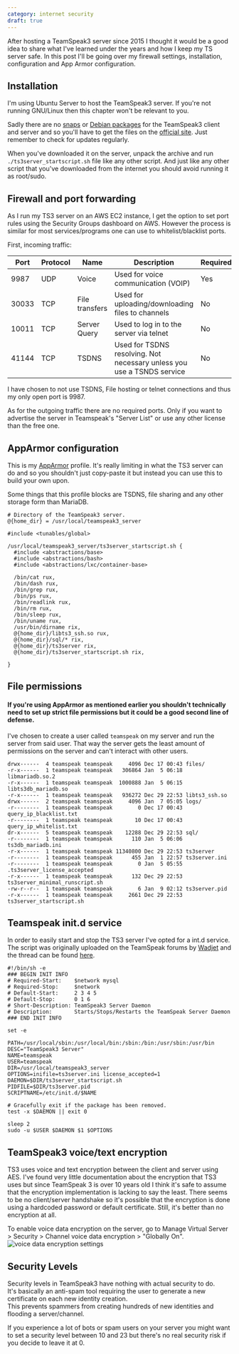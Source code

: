 ```yaml
---
category: internet security
draft: true
---
```


After hosting a TeamSpeak3 server since 2015 I thought it would be a good idea to share  what I've learned under the years and how I keep my TS server safe.
In this post I'll be going over my firewall settings, installation, configuration and App Armor configuration.

## Installation
I'm using Ubuntu Server to host the TeamSpeak3 server. If you're not running GNU/Linux then this chapter won't be relevant to you.

Sadly there are no [snaps](https://snapcraft.io/) or [Debian packages](https://en.wikipedia.org/wiki/Deb_(file_format)) for the TeamSpeak3 client and server and so you'll have to get the files on the [official site](https://teamspeak.com).
Just remember to check for updates regularly.

When you've downloaded it on the server, unpack the archive and run `./ts3server_startscript.sh` file like any other script. And just like any other script that you've downloaded from the internet you should avoid running it as root/sudo.

## Firewall and port forwarding
As I run my TS3 server on an AWS EC2 instance, I get the option to set port rules using the Security Groups dashboard on AWS.
However the process is similar for most services/programs one can use to whitelist/blacklist ports.

First, incoming traffic:

Port | Protocol | Name | Description | Required
--- | --- | --- | --- | --- |
9987 | UDP | Voice | Used for voice communication (VOIP) | Yes
30033 | TCP | File transfers | Used for uploading/downloading files to channels | No
10011 | TCP | Server Query | Used to log in to the server via telnet | No
41144 | TCP | TSDNS | Used for TSDNS resolving. Not necessary unless you use a TSNDS service | No

I have chosen to not use TSDNS, File hosting or telnet connections and thus my only open port is 9987.

As for the outgoing traffic there are no required ports. Only if you want to advertise the server in Teamspeak's "Server List" or use any other license than the free one.

## AppArmor configuration
This is my [AppArmor](https://wiki.ubuntu.com/AppArmor) profile. It's really limiting in what the TS3 server can do and so you shouldn't just copy-paste it but instead you can use this to build your own upon.

Some things that this profile blocks are TSDNS, file sharing and any other storage form than MariaDB.

```SHELL
# Directory of the TeamSpeak3 server.
@{home_dir} = /usr/local/teamspeak3_server

#include <tunables/global>

/usr/local/teamspeak3_server/ts3server_startscript.sh {
  #include <abstractions/base>
  #include <abstractions/bash>
  #include <abstractions/lxc/container-base>

  /bin/cat rux,
  /bin/dash rux,
  /bin/grep rux,
  /bin/ps rux,
  /bin/readlink rux,
  /bin/rm rux,
  /bin/sleep rux,
  /bin/uname rux,
  /usr/bin/dirname rix,
  @{home_dir}/libts3_ssh.so rux,
  @{home_dir}/sql/* rix,
  @{home_dir}/ts3server rix,
  @{home_dir}/ts3server_startscript.sh rix,

}
```

## File permissions

#### If you're using AppArmor as mentioned earlier you shouldn't technically need to set up strict file permissions but it could be a good second line of defense.

I've chosen to create a user called `teamspeak` on my server and run the server from said user. That way the server gets the least amount of permissions on the server and can't interact with other users.

```SHELL
drwx------  4 teamspeak teamspeak     4096 Dec 17 00:43 files/
-r-x------  1 teamspeak teamspeak   306864 Jan  5 06:18 libmariadb.so.2
-r-x------  1 teamspeak teamspeak  1000888 Jan  5 06:15 libts3db_mariadb.so
-r-x------  1 teamspeak teamspeak   936272 Dec 29 22:53 libts3_ssh.so
drwx------  2 teamspeak teamspeak     4096 Jan  7 05:05 logs/
-r--------  1 teamspeak teamspeak        0 Dec 17 00:43 query_ip_blacklist.txt
-r--------  1 teamspeak teamspeak       10 Dec 17 00:43 query_ip_whitelist.txt
dr-x------  5 teamspeak teamspeak    12288 Dec 29 22:53 sql/
-r--------  1 teamspeak teamspeak      110 Jan  5 06:06 ts3db_mariadb.ini
-r-x------  1 teamspeak teamspeak 11340800 Dec 29 22:53 ts3server
-r--------  1 teamspeak teamspeak      455 Jan  1 22:57 ts3server.ini
-r--------  1 teamspeak teamspeak        0 Jan  5 05:55 .ts3server_license_accepted
-r-x------  1 teamspeak teamspeak      132 Dec 29 22:53 ts3server_minimal_runscript.sh
-rw-r--r--  1 teamspeak teamspeak        6 Jan  9 02:12 ts3server.pid
-r-x------  1 teamspeak teamspeak     2661 Dec 29 22:53 ts3server_startscript.sh
```

## Teamspeak init.d service
In order to easily start and stop the TS3 server I've opted for a int.d service. The script was originally uploaded on the TeamSpeak forums by [Wadjet](https://forum.teamspeak.com/members/159808-Wadjet?tab=aboutme) and the thread can be found [here](https://forum.teamspeak.com/threads/55383/?p=242834#post242834).

```SHELL
#!/bin/sh -e
### BEGIN INIT INFO
# Required-Start:    $network mysql
# Required-Stop:     $network
# Default-Start:     2 3 4 5
# Default-Stop:      0 1 6
# Short-Description: TeamSpeak3 Server Daemon
# Description:       Starts/Stops/Restarts the TeamSpeak Server Daemon
### END INIT INFO

set -e

PATH=/usr/local/sbin:/usr/local/bin:/sbin:/bin:/usr/sbin:/usr/bin
DESC="TeamSpeak3 Server"
NAME=teamspeak
USER=teamspeak
DIR=/usr/local/teamspeak3_server
OPTIONS=inifile=ts3server.ini license_accepted=1
DAEMON=$DIR/ts3server_startscript.sh
PIDFILE=$DIR/ts3server.pid
SCRIPTNAME=/etc/init.d/$NAME

# Gracefully exit if the package has been removed.
test -x $DAEMON || exit 0

sleep 2
sudo -u $USER $DAEMON $1 $OPTIONS
```

## TeamSpeak3 voice/text encryption
TS3 uses voice and text encryption between the client and server using AES.
I've found very little documentation about the encryption that TS3 uses but since TeamSpeak 3 is over 10 years old I think it's safe to assume that the encryption implementation is lacking to say the least.
There seems to be no client/server handshake so it's possible that the encryption is done using a hardcoded password or default certificate.
Still, it's better than no encryption at all.

To enable voice data encryption on the server, go to Manage Virtual Server > Security > Channel voice data encryption > "Globally On".
![voice data encryption settings](https://tempfiles.carlgo11.com/download/D5DA50560C8620/?p=ZbMn7jzHhkvLJBco53r)

## Security Levels
Security levels in TeamSpeak3 have nothing with actual security to do.  
It's basically an anti-spam tool requiring the user to generate a new certificate on each new identity creation.  
This prevents spammers from creating hundreds of new identities and flooding a server/channel.

If you experience a lot of bots or spam users on your server you might want to set a security level between 10 and 23 but there's no real security risk if you decide to leave it at 0.
